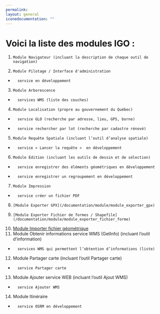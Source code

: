 ```yaml
---
permalink: 
layout: general
iconedocumentation: ""
---
```


# Voici la liste des modules IGO : 
1.     Module Navigateur (incluant la description de chaque outil de navigation)
2.     Module Pilotage / Interface d'administration
  *       service en développement
3.     Module Arborescence
  *       services WMS (liste des couches)
4.     Module Localisation (propre au gouvernement du Québec)
  *       service GLO (recherche par adresse, lieu, GPS, borne)
  *       service rechercher par lot (recherche par cadastre rénové)
5.     Module Requête Spatiale (incluant l’outil d’analyse spatiale)
  *       service « Lancer la requête »  en développement
6.     Module Édition (incluant les outils de dessin et de sélection)
  *       service enregistrer des éléments géométriques en développement
  *       service enregistrer un regroupement en développement
7.     Module Impression
  *       service créer un fichier PDF
8.     [Module Exporter GPX](/documentation/module/module_exporter_gpx)  
9.     [Module Exporter Fichier de formes / Shapefile](/documentation/module/module_exporter_fichier_forme)
10.    [Module Importer fichier géométrique](/documentation/module/module_importer_fichier_geometrique)
11.    Module Obtenir informations service WMS (GetInfo) (incluant l’outil d’information)
  *       services WMS qui permettent l’obtention d’informations (liste)
12.    Module Partager carte (incluant l’outil Partager carte)
  *       service Partager carte
13.    Module Ajouter service WEB (incluant l’outil Ajout WMS)
  *       service Ajouter WMS
14.    Module Itinéraire
  *       service OSRM en développement
